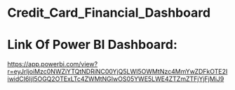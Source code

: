 # Credit_Card_Financial_Dashboard
# Link Of Power BI Dashboard: 
https://app.powerbi.com/view?r=eyJrIjoiMzc0NWZiYTQtNDRiNC00YjQ5LWI5OWMtNzc4MmYwZDFkOTE2IiwidCI6IjI5OGQ2OTExLTc4ZWMtNGIwOS05YWE5LWE4ZTZmZTFjYjFjMiJ9
